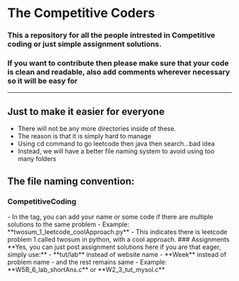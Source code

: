 # The Competitive Coders
### This a repository for all the people intrested in Competitive coding or just simple assignment solutions.
### If you want to contribute then please make sure that your code is clean and readable, also add comments wherever necessary so it will be easy for
---
## Just to make it easier for everyone
- There will not be any more directories inside of these.
- The reason is that it is simply hard to manage
- Using cd command to go leetcode then java then search...bad idea
- Instead, we will have a better file naming system to avoid using too many folders
## The file naming convention:
### CompetitiveCoding
<problemName>
<problemNumber(ifthere)>
<website>
<tag>
- In the tag, you can add your name or some code if there are multiple solutions to the same problem
- Example:  **twosum_1_leetcode_coolApproach.py**
- This indicates there is leetcode problem 1 called twosum in python, with a cool approach.
### Assignments
**Yes, you can just post assignment solutions here if you are that eager, simply use:**
- **tut/lab** instead of website name 
- **Week** instead of problem name
- and the rest remains same
- Example: **W5B_6_lab_shortAns.c** or **W2_3_tut_mysol.c**
